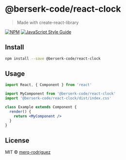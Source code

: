 # @berserk-code/react-clock

> Made with create-react-library

[![NPM](https://img.shields.io/npm/v/@berserk-code/react-clock.svg)](https://www.npmjs.com/package/@berserk-code/react-clock) [![JavaScript Style Guide](https://img.shields.io/badge/code_style-standard-brightgreen.svg)](https://standardjs.com)

## Install

```bash
npm install --save @berserk-code/react-clock
```

## Usage

```jsx
import React, { Component } from 'react'

import MyComponent from '@berserk-code/react-clock'
import '@berserk-code/react-clock/dist/index.css'

class Example extends Component {
  render() {
    return <MyComponent />
  }
}
```

## License

MIT © [merq-rodriguez](https://github.com/merq-rodriguez)
